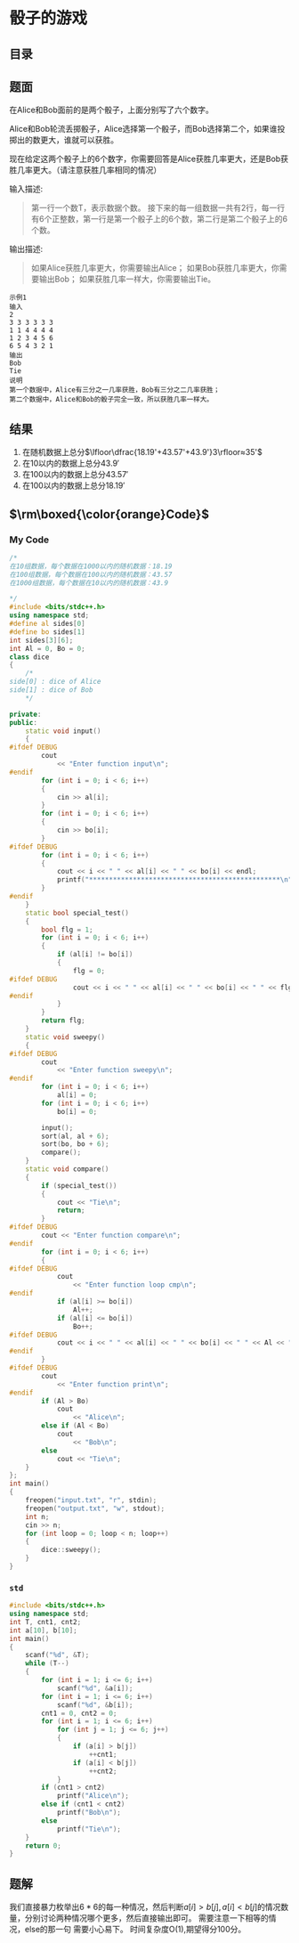 # 骰子的游戏
## 目录

## 题面
在Alice和Bob面前的是两个骰子，上面分别写了六个数字。

Alice和Bob轮流丢掷骰子，Alice选择第一个骰子，而Bob选择第二个，如果谁投掷出的数更大，谁就可以获胜。

现在给定这两个骰子上的6个数字，你需要回答是Alice获胜几率更大，还是Bob获胜几率更大。（请注意获胜几率相同的情况）

输入描述:
> 第一行一个数T，表示数据个数。
> 接下来的每一组数据一共有2行，每一行有6个正整数，第一行是第一个骰子上的6个数，第二行是第二个骰子上的6个数。

输出描述:
> 如果Alice获胜几率更大，你需要输出Alice；
> 如果Bob获胜几率更大，你需要输出Bob；
> 如果获胜几率一样大，你需要输出Tie。
```
示例1
输入
2
3 3 3 3 3 3
1 1 4 4 4 4
1 2 3 4 5 6
6 5 4 3 2 1
输出
Bob
Tie
说明
第一个数据中，Alice有三分之一几率获胜，Bob有三分之二几率获胜；
第二个数据中，Alice和Bob的骰子完全一致，所以获胜几率一样大。
```
## 结果

1. 在随机数据上总分$\lfloor\dfrac{18.19'+43.57'+43.9'}3\rfloor≈35'$
2. 在10以内的数据上总分$43.9'$
3. 在100以内的数据上总分$43.57'$
4. 在100以内的数据上总分$18.19'$

## $\rm\boxed{\color{orange}Code}$
### My Code
```cpp
/*
在10组数据，每个数据在1000以内的随机数据：18.19
在100组数据，每个数据在100以内的随机数据：43.57
在1000组数据，每个数据在10以内的随机数据：43.9

*/
#include <bits/stdc++.h>
using namespace std;
#define al sides[0]
#define bo sides[1]
int sides[3][6];
int Al = 0, Bo = 0;
class dice
{
	/*
side[0] : dice of Alice
side[1] : dice of Bob
	*/

private:
public:
	static void input()
	{
#ifdef DEBUG
		cout
			<< "Enter function input\n";
#endif
		for (int i = 0; i < 6; i++)
		{
			cin >> al[i];
		}
		for (int i = 0; i < 6; i++)
		{
			cin >> bo[i];
		}
#ifdef DEBUG
		for (int i = 0; i < 6; i++)
		{
			cout << i << " " << al[i] << " " << bo[i] << endl;
			printf("************************************************\n");
		}
#endif
	}
	static bool special_test()
	{
		bool flg = 1;
		for (int i = 0; i < 6; i++)
		{
			if (al[i] != bo[i])
			{
				flg = 0;
#ifdef DEBUG
				cout << i << " " << al[i] << " " << bo[i] << " " << flg << endl;
#endif
			}
		}
		return flg;
	}
	static void sweepy()
	{
#ifdef DEBUG
		cout
			<< "Enter function sweepy\n";
#endif
		for (int i = 0; i < 6; i++)
			al[i] = 0;
		for (int i = 0; i < 6; i++)
			bo[i] = 0;

		input();
		sort(al, al + 6);
		sort(bo, bo + 6);
		compare();
	}
	static void compare()
	{
		if (special_test())
		{
			cout << "Tie\n";
			return;
		}
#ifdef DEBUG
		cout << "Enter function compare\n";
#endif
		for (int i = 0; i < 6; i++)
		{
#ifdef DEBUG
			cout
				<< "Enter function loop cmp\n";
#endif
			if (al[i] >= bo[i])
				Al++;
			if (al[i] <= bo[i])
				Bo++;
#ifdef DEBUG
			cout << i << " " << al[i] << " " << bo[i] << " " << Al << " " << Bo << endl;
#endif
		}
#ifdef DEBUG
		cout
			<< "Enter function print\n";
#endif
		if (Al > Bo)
			cout
				<< "Alice\n";
		else if (Al < Bo)
			cout
				<< "Bob\n";
		else
			cout << "Tie\n";
	}
};
int main()
{
	freopen("input.txt", "r", stdin);
	freopen("output.txt", "w", stdout);
	int n;
	cin >> n;
	for (int loop = 0; loop < n; loop++)
	{
		dice::sweepy();
	}
}
```

### `std`
```cpp
#include <bits/stdc++.h>
using namespace std;
int T, cnt1, cnt2;
int a[10], b[10];
int main()
{
	scanf("%d", &T);
	while (T--)
	{
		for (int i = 1; i <= 6; i++)
			scanf("%d", &a[i]);
		for (int i = 1; i <= 6; i++)
			scanf("%d", &b[i]);
		cnt1 = 0, cnt2 = 0;
		for (int i = 1; i <= 6; i++)
			for (int j = 1; j <= 6; j++)
			{
				if (a[i] > b[j])
					++cnt1;
				if (a[i] < b[j])
					++cnt2;
			}
		if (cnt1 > cnt2)
			printf("Alice\n");
		else if (cnt1 < cnt2)
			printf("Bob\n");
		else
			printf("Tie\n");
	}
	return 0;
}

```

## 题解

我们直接暴力枚举出$6*6$的每一种情况，然后判断$a[i]>b[j], a[i]<b[j]$的情况数
量，分别讨论两种情况哪个更多，然后直接输出即可。
需要注意一下相等的情况，else的那一句 需要小心易下。
时间复杂度$\mathrm O(1)$,期望得分100分。
